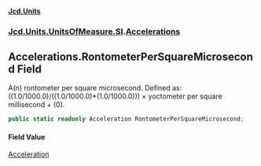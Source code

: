 #### [Jcd.Units](index.md 'index')
### [Jcd.Units.UnitsOfMeasure.SI](Jcd.Units.UnitsOfMeasure.SI.md 'Jcd.Units.UnitsOfMeasure.SI').[Accelerations](Accelerations.md 'Jcd.Units.UnitsOfMeasure.SI.Accelerations')

## Accelerations.RontometerPerSquareMicrosecond Field

A(n) rontometer per square microsecond. Defined as: ((1.0/1000.0)/((1.0/1000.0)*(1.0/1000.0))) × yoctometer per square millisecond + (0).

```csharp
public static readonly Acceleration RontometerPerSquareMicrosecond;
```

#### Field Value
[Acceleration](Acceleration.md 'Jcd.Units.UnitTypes.Acceleration')